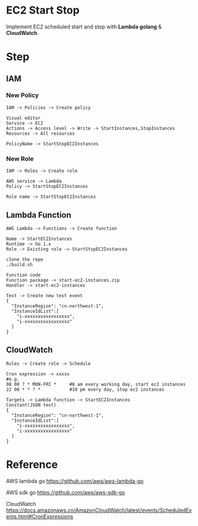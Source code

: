 # EC2 Start Stop

Implement EC2 scheduled start and stop with **Lambda golang** & **CloudWatch**.



# Step

## IAM

### New Policy

```shell
IAM -> Policies -> Create policy

Visual editor
Service -> EC2
Actions -> Access level -> Write -> StartInstances,StopInstances
Resources -> All resources

PolicyName -> StartStopEC2Instances
```



### New Role

```shell
IAM -> Roles -> Create role

AWS service -> Lambda
Policy -> StartStopEC2Instances

Role name -> StartStopEC2Instances
```



## Lambda Function

```shell
AWS Lambda -> Functions -> Create function

Name -> StartEC2Instances
Runtime -> Go 1.x
Role -> Existing role -> StartStopEC2Instances

clone the repo
./build.sh

Function code
Function package -> start-ec2-instances.zip
Handler -> start-ec2-instances

Test -> Create new test event
{
  "InstanceRegion": "cn-northwest-1",
  "InstanceIdList":[
    "i-xxxxxxxxxxxxxxxxx",
    "i-xxxxxxxxxxxxxxxxx"
  ]
}
```



## CloudWatch

```shell
Rules -> Create role -> Schedule

Cron expression -> xxxxx
#e.g.
08 00 ? * MON-FRI *		#8 am every working day, start ec2 instances
22 00 * * ? *			#10 pm every day, stop ec2 instances

Targets -> Lambda function -> StartEC2Instances
Constant(JSON text)
{
  "InstanceRegion": "cn-northwest-1",
  "InstanceIdList":[
    "i-xxxxxxxxxxxxxxxxx",
    "i-xxxxxxxxxxxxxxxxx"
  ]
}
```



# Reference

AWS lambda go  https://github.com/aws/aws-lambda-go

AWS sdk go https://github.com/aws/aws-sdk-go

CloudWatch https://docs.amazonaws.cn/AmazonCloudWatch/latest/events/ScheduledEvents.html#CronExpressions